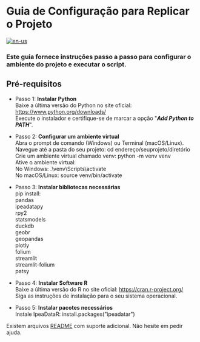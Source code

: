 # Guia de Configuração para Replicar o Projeto

[![en-us](https://img.shields.io/badge/lang-en--us-red.svg)](https://github.com/puffdapaz/pythonIPEA/blob/main/SETUP.en-US.md)

### Este guia fornece instruções passo a passo para configurar o ambiente do projeto e executar o script.

## Pré-requisitos
- Passo 1: **Instalar Python**<br/>
Baixe a última versão do Python no site oficial: https://www.python.org/downloads/<br/>
Execute o instalador e certifique-se de marcar a opção "**_Add Python to PATH_**". <br/>

- Passo 2: **Configurar um ambiente virtual**<br/>
Abra o prompt de comando (Windows) ou Terminal (macOS/Linux). <br/>
Navegue até a pasta do seu projeto: cd endereço/seuprojeto/diretório <br/>
Crie um ambiente virtual chamado venv: python -m venv venv <br/>
Ative o ambiente virtual: <br/>
    No Windows: .\venv\Scripts\activate <br/>
    No macOS/Linux: source venv/bin/activate <br/>

- Passo 3: **Instalar bibliotecas necessárias**<br/>
pip install:<br/>
pandas<br/>
ipeadatapy<br/>
rpy2<br/>
statsmodels<br/>
duckdb<br/>
geobr<br/>
geopandas<br/>
plotly<br/>
folium<br/>
streamlit<br/>
streamlit-folium<br/>
patsy<br/>

- Passo 4: **Instalar Software R**<br/>
Baixe a última versão do R no site oficial: https://cran.r-project.org/ <br/>
Siga as instruções de instalação para o seu sistema operacional. <br/>

- Passo 5: **Instalar pacotes necessários**<br/>
Instale IpeaDataR: install.packages("ipeadatar") <br/>

Existem arquivos [README](https://github.com/puffdapaz/pythonIPEA/blob/main/README.pt-BR.md) com suporte adicional. Não hesite em pedir ajuda. <br/>